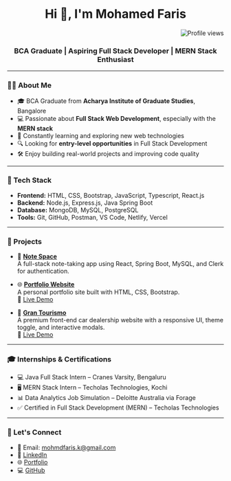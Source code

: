 <h1 align="center">Hi 👋, I'm Mohamed Faris</h1>

<p align="right">
  <img src="https://visitor-badge.laobi.icu/badge?page_id=mohamed-faris77.mohamed-faris77" alt="Profile views" />
</p>

<h3 align="center">BCA Graduate | Aspiring Full Stack Developer | MERN Stack Enthusiast</h3>

---

### 👨‍💻 About Me

- 🎓 BCA Graduate from **Acharya Institute of Graduate Studies**, Bangalore  
- 💻 Passionate about **Full Stack Web Development**, especially with the **MERN stack**  
- 🧠 Constantly learning and exploring new web technologies  
- 🔍 Looking for **entry-level opportunities** in Full Stack Development  
- 🛠️ Enjoy building real-world projects and improving code quality

---

### 🚀 Tech Stack

- **Frontend:** HTML, CSS, Bootstrap, JavaScript, Typescript, React.js  
- **Backend:** Node.js, Express.js, Java Spring Boot  
- **Database:** MongoDB, MySQL, PostgreSQL 
- **Tools:** Git, GitHub, Postman, VS Code, Netlify, Vercel

---

### 📂 Projects

- 💬 **[Note Space](https://github.com/mohamed-faris77/NoteSpace)**  
  A full-stack note-taking app using React, Spring Boot, MySQL, and Clerk for authentication.

- 🌐 **[Portfolio Website](https://github.com/mohamed-faris77/Portfolio)**  
  A personal portfolio site built with HTML, CSS, Bootstrap.  
  🔗 [Live Demo](https://porfoliofaris.netlify.app/)

- 🚗 **[Gran Tourismo](https://github.com/mohamed-faris77/Gran-Tourismo)**  
  A premium front-end car dealership website with a responsive UI, theme toggle, and interactive modals.  
  🔗 [Live Demo](https://grantourismo.netlify.app/)


---

### 🎓 Internships & Certifications

- 💻 Java Full Stack Intern – Cranes Varsity, Bengaluru  
- 🖥️ MERN Stack Intern – Techolas Technologies, Kochi  
- 📊 Data Analytics Job Simulation – Deloitte Australia via Forage  
- ✅ Certified in Full Stack Development (MERN) – Techolas Technologies

---

### 🤝 Let's Connect

- 📧 Email: [mohmdfaris.k@gmail.com](mailto:mohmdfaris.k@gmail.com)  
- 💼 [LinkedIn](https://www.linkedin.com/in/mohmd-faris)  
- 🌐 [Portfolio](https://porfoliofaris.netlify.app/)  
- 💻 [GitHub](https://github.com/mohamed-faris77)
